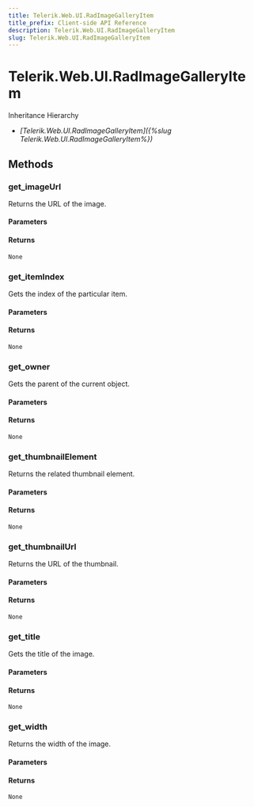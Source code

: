 ```yaml
---
title: Telerik.Web.UI.RadImageGalleryItem
title_prefix: Client-side API Reference
description: Telerik.Web.UI.RadImageGalleryItem
slug: Telerik.Web.UI.RadImageGalleryItem
---
```


# Telerik.Web.UI.RadImageGalleryItem


Inheritance Hierarchy

* *[Telerik.Web.UI.RadImageGalleryItem]({%slug Telerik.Web.UI.RadImageGalleryItem%})*


## Methods

###  get_imageUrl

Returns the URL of the image.

#### Parameters

#### Returns

`None` 

### get_itemIndex

Gets the index of the particular item.

#### Parameters

#### Returns

`None` 

### get_owner

Gets the parent of the current object.

#### Parameters

#### Returns

`None` 

### get_thumbnailElement

Returns the related thumbnail element.

#### Parameters

#### Returns

`None` 

### get_thumbnailUrl

Returns the URL of the thumbnail.

#### Parameters

#### Returns

`None` 

### get_title

Gets the title of the image.

#### Parameters

#### Returns

`None` 

### get_width

Returns the width of the image.

#### Parameters

#### Returns

`None` 



